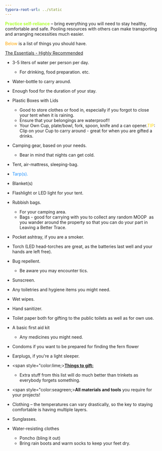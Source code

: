 ```yaml
---
typora-root-url: ../static
---
```


<span style="color:greenyellow;">**Practice self-reliance**</span> – bring everything you will need to stay healthy, comfortable and safe. Pooling resources with others can make transporting and arranging necessities much easier. 

<span style="color:orange;">Below</span> is a list of things you should have.

<u>The Essentials - Highly Recommended</u>  

- 3-5 liters of water per person per day.
  - For drinking, food preparation. etc.


- Water-bottle to carry around.


- Enough food for the duration of your stay.


- Plastic Boxes with Lids 
  - Good to store clothes or food in, especially if you forgot to close your tent when it is raining.
  - Ensure that your belongings are waterproof!!
  - Your Own Cup, plate/bowl, fork, spoon, knife and a can opener.<span style="color:gold;">TIP</span>: Clip on your Cup to carry around - great for when you are gifted a drinks.


- Camping gear, based on your needs. 
  - Bear in mind that nights can get cold. 
- Tent, air-mattress, sleeping-bag.
- <span style="color:dodgerblue;">Tarp(s). </span>
- Blanket(s)
- Flashlight or LED light for your tent.
- Rubbish bags.
  - For your camping area.
  - Bags - good for carrying with you to collect any random MOOP  as you wander around the property so that you can do your part in Leaving a Better Trace.
- Pocket ashtray, if you are a smoker.
- Torch (LED head-torches are great, as the batteries last well and your hands are left free).
- Bug repellent.
  - Be aware you may encounter tics. 
- Sunscreen. 
- Any toiletries and hygiene items you might need.
- Wet wipes.
- Hand sanitizer.
- Toilet paper both for gifting to the public toilets as well as for own use.
- A basic first aid kit 
  - Any medicines you might need. 
- Condoms  if you want to be prepared for finding the fern flower
- Earplugs, if you're a light sleeper.
- <span style="color:lime;><u>**Things to gift:**</u></span>
  - Extra stuff from this list will do much better than trinkets as everybody forgets something.
- <span style="color:seagreen;>**All materials and tools**</span> you require for your projects!
- Clothing – the temperatures can vary drastically, so the key to staying comfortable is having multiple layers. 
- Sunglasses.
- Water-resisting clothes  
  - Poncho (bling it out)  
  - Bring rain boots and warm socks to keep your feet dry.













